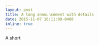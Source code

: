 ```yaml
---
layout: post
title: A long announcement with details
date: 2015-11-07 16:11:00-0400
inline: true
---
```


A short 
